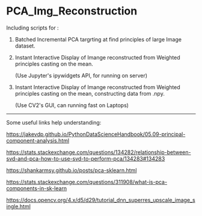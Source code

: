 # PCA_Img_Reconstruction
Including scripts for :

1. Batched Incremental PCA targrting at find principles of large Image dataset.

2. Instant Interactive Display of Imange reconstructed from Weighted principles casting on the mean. 

    (Use Jupyter's ipywidgets API, for running on server)

3. Instant Interactive Display of Imange reconstructed from Weighted principles casting on the mean, constructing data from .npy.

    (Use CV2's GUI, can running fast on Laptops)

***
Some useful links help understanding:

https://jakevdp.github.io/PythonDataScienceHandbook/05.09-principal-component-analysis.html

https://stats.stackexchange.com/questions/134282/relationship-between-svd-and-pca-how-to-use-svd-to-perform-pca/134283#134283

https://shankarmsy.github.io/posts/pca-sklearn.html

https://stats.stackexchange.com/questions/311908/what-is-pca-components-in-sk-learn

https://docs.opencv.org/4.x/d5/d29/tutorial_dnn_superres_upscale_image_single.html
